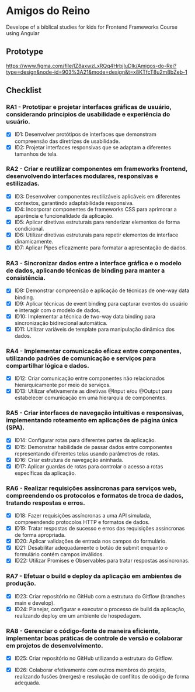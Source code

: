 # Amigos do Reino
Develope of a biblical studies for kids for Frontend Frameworks Course using Angular

## Prototype
https://www.figma.com/file/IZ8axwzLxRQq4HrbjIuDlk/Amigos-do-Rei?type=design&node-id=903%3A21&mode=design&t=x8KTfcT8u2m8bZeb-1

## Checklist

### RA1 - Prototipar e projetar interfaces gráficas de usuário, considerando princípios de usabilidade e experiência do usuário.
- [x] ID1: Desenvolver protótipos de interfaces que demonstram compreensão das diretrizes de usabilidade.
- [x] ID2: Projetar interfaces responsivas que se adaptam a diferentes tamanhos de tela.

### RA2 - Criar e reutilizar componentes em frameworks frontend, desenvolvendo interfaces modulares, responsivas e estilizadas.
- [x] ID3: Desenvolver componentes reutilizáveis aplicáveis em diferentes contextos, garantindo adaptabilidade responsiva.
- [x] ID4: Incorporar componentes de frameworks CSS para aprimorar a aparência e funcionalidade da aplicação.
- [x] ID5: Aplicar diretivas estruturais para renderizar elementos de forma condicional.
- [x] ID6: Utilizar diretivas estruturais para repetir elementos de interface dinamicamente.
- [x] ID7: Aplicar Pipes eficazmente para formatar a apresentação de dados.

### RA3 - Sincronizar dados entre a interface gráfica e o modelo de dados, aplicando técnicas de binding para manter a consistência.
- [x] ID8: Demonstrar compreensão e aplicação de técnicas de one-way data binding.
- [x] ID9: Aplicar técnicas de event binding para capturar eventos do usuário e interagir com o modelo de dados.
- [x] ID10: Implementar a técnica de two-way data binding para sincronização bidirecional automática.
- [x] ID11: Utilizar variáveis de template para manipulação dinâmica dos dados.

### RA4 - Implementar comunicação eficaz entre componentes, utilizando padrões de comunicação e serviços para compartilhar lógica e dados.
- [x] ID12: Criar comunicação entre componentes não relacionados hierarquicamente por meio de serviços.
- [x] ID13: Utilizar efetivamente as diretivas @Input e/ou @Output para estabelecer comunicação em uma hierarquia de componentes.

### RA5 - Criar interfaces de navegação intuitivas e responsivas, implementando roteamento em aplicações de página única (SPA).
- [x] ID14: Configurar rotas para diferentes partes da aplicação.
- [x] ID15: Demonstrar habilidade de passar dados entre componentes representando diferentes telas usando parâmetros de rotas.
- [x] ID16: Criar estrutura de navegação aninhada.
- [x] ID17: Aplicar guardas de rotas para controlar o acesso a rotas específicas da aplicação.

### RA6 - Realizar requisições assíncronas para serviços web, compreendendo os protocolos e formatos de troca de dados, tratando respostas e erros.
- [x] ID18: Fazer requisições assíncronas a uma API simulada, compreendendo protocolos HTTP e formatos de dados.
- [x] ID19: Tratar respostas de sucesso e erros das requisições assíncronas de forma apropriada.
- [x] ID20: Aplicar validações de entrada nos campos do formulário.
- [x] ID21: Desabilitar adequadamente o botão de submit enquanto o formulário contém campos inválidos.
- [x] ID22: Utilizar Promises e Observables para tratar respostas assíncronas.

### RA7 - Efetuar o build e deploy da aplicação em ambientes de produção.
- [x] ID23: Criar repositório no GitHub com a estrutura do Gitflow (branches main e develop).
- [x] ID24: Planejar, configurar e executar o processo de build da aplicação, realizando deploy em um ambiente de hospedagem.

### RA8 - Gerenciar o código-fonte de maneira eficiente, implementar boas práticas de controle de versão e colaborar em projetos de desenvolvimento.
- [x] ID25: Criar repositório no GitHub utilizando a estrutura do Gitflow.
- [x] ID26: Colaborar efetivamente com outros membros do projeto, realizando fusões (merges) e resolução de conflitos de código de forma adequada.

